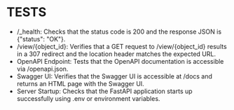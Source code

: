 # TESTS

* /_health: Checks that the status code is 200 and the response JSON is {"status": "OK"}.
* /view/{object_id}: Verifies that a GET request to /view/{object_id} results in a 307 redirect and the location header matches the expected URL.
* OpenAPI Endpoint: Tests that the OpenAPI documentation is accessible via /openapi.json.
* Swagger UI: Verifies that the Swagger UI is accessible at /docs and returns an HTML page with the Swagger UI.
* Server Startup: Checks that the FastAPI application starts up successfully using .env or environment variables.
